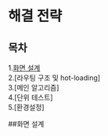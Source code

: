 해결 전략
=============

목차
----
1.[화면 설계](#화면-설계)   
2.[라우팅 구조 및 hot-loading]   
3.[메인 알고리즘]   
4.[단위 테스트]   
5.[환경설정]   

##화면 설계
